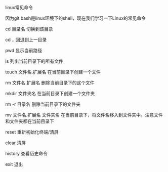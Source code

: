 linux常见命令

因为git bash是linux环境下的shell，现在我们学习一下Linux的常见命令

cd  目录名      切换到该目录

cd ..         回退到上一目录

pwd   显示当前路径

ls   列出当前目录下的所有文件

touch  文件名.扩展名    在当前目录下创建一个文件

rm    文件名.扩展名   删除当前目录下的这个文件

mkdir 文件夹名    在当前目录下创建一个文件夹

rm -r 目录名  删除当前目录下的文件夹

mv 文件名.扩展名   文件夹名    在当前目录下，将文件名移入到文件夹中。注意文件和文件夹都在当前目录下

reset 重新初始化终端/清屏

clear 清屏

history 查看历史命令

exit   退出